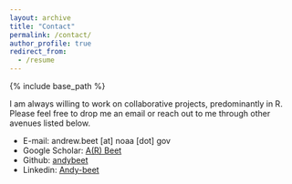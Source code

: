 ```yaml
---
layout: archive
title: "Contact"
permalink: /contact/
author_profile: true
redirect_from:
  - /resume
---
```


{% include base_path %}

I am always willing to work on collaborative projects, predominantly in R. Please feel free to drop me an email or reach out to me through other avenues listed below.

* E-mail: andrew.beet [at] noaa [dot] gov
* Google Scholar: [A(R) Beet](https://scholar.google.com/citations?user=xLF4sJ8AAAAJ&hl=en)
* Github: [andybeet](https://github.com/andybeet)
* Linkedin: [Andy-beet](https://www.linkedin.com/in/andy-beet-611017107/)